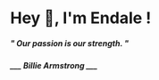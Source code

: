 <h1 title="head"> Hey 👋, I'm Endale !</h1>

**<h5><i>" Our passion is our strength. "</i></h5>**

*<b>___ Billie Armstrong ___</b>*
